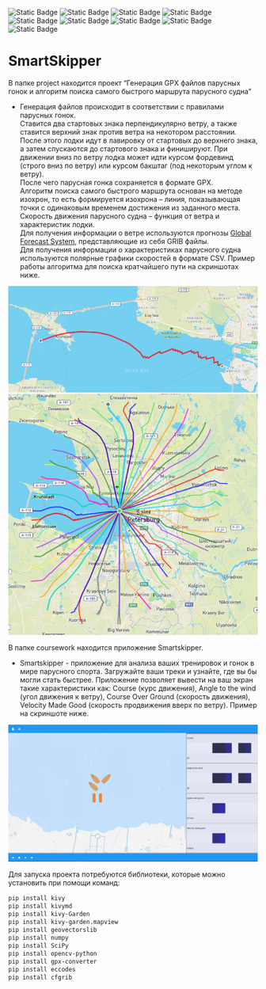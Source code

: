 ![Static Badge](https://img.shields.io/badge/Python-3.11-blue?link=https%3A%2F%2Fwww.python.org%2Fdownloads%2Frelease%2Fpython-3110%2F)
![Static Badge](https://img.shields.io/badge/Kivy-2.2.1-green?link=https%3A%2F%2Fgithub.com%2Fkivy%2Fkivy)
![Static Badge](https://img.shields.io/badge/geovectorslib-1.4-green?link=https%3A%2F%2Fpypi.org%2Fproject%2Fgeovectorslib%2F)
![Static Badge](https://img.shields.io/badge/numpy-1.26.2-green?link=https%3A%2F%2Fgithub.com%2Fnumpy%2Fnumpy)
![Static Badge](https://img.shields.io/badge/SciPy-1.11.4-green?link=https%3A%2F%2Fgithub.com%2Fscipy%2Fscipy)
![Static Badge](https://img.shields.io/badge/opencv--python-4.8.1.78-green?link=https%3A%2F%2Fgithub.com%2Fopencv%2Fopencv-python)
![Static Badge](https://img.shields.io/badge/gpx--converter-2.1.0-green?link=https%3A%2F%2Fgithub.com%2Fnidhaloff%2Fgpx-converter)
![Static Badge](https://img.shields.io/badge/eccodes-1.6.1-green?link=https%3A%2F%2Fgithub.com%2Fecmwf%2Feccodes)
![Static Badge](https://img.shields.io/badge/cfgrib-0.9.10.4-green?link=https%3A%2F%2Fpypi.org%2Fproject%2Fcfgrib%2F)


# SmartSkipper
В папке project находится проект “Генерация GPX файлов парусных гонок и алгоритм поиска самого быстрого маршрута парусного судна”

- Генерация файлов происходит в соответствии с правилами парусных гонок.\
Ставится два стартовых знака перпендикулярно ветру, а также ставится верхний знак против ветра на некотором расстоянии. После этого лодки идут в лавировку от стартовых до верхнего знака, а затем спускаются до стартового знака и финишируют. При движении вниз по ветру лодка может идти курсом фордевинд (строго вниз по ветру) или курсом бакштаг (под некоторым углом к ветру).\
После чего парусная гонка сохраняется в формате GPX.\
Алгоритм поиска самого быстрого маршрута основан на методе изохрон, то есть формируется изохрона – линия, показывающая точки с одинаковым временем достижения из заданного места. Скорость движения парусного судна – функция от ветра и характеристик лодки.\
Для получения информации о ветре используются прогнозы [Global Forecast System](https://www.ncei.noaa.gov/products/weather-climate-models/global-forecast),  представляющие из себя GRIB файлы.\
Для получения информации о характеристиках парусного судна используются полярные графики скоростей в формате CSV. Пример работы алгоритма для поиска кратчайшего пути на скриншотах ниже.

![Оптимальный путь](media/optimal1.png)
![Изохроны](media/optimal2.png)

В папке coursework находится приложение Smartskipper.

- Smartskipper - приложение для анализа ваших тренировок и гонок в мире парусного спорта. Загружайте ваши треки и узнайте, где вы бы могли стать быстрее. Приложение позволяет вывести на ваш экран такие характеристики как: Course (курс движения), Angle to the wind (угол движения к ветру), Course Over Ground (скорость движения), Velocity Made Good (скорость продвижения вверх по ветру). Пример на скриншоте ниже.

![Гоночка](media/race.png)

Для запуска проекта потребуются библиотеки, которые можно установить при помощи команд:
```
pip install kivy
pip install kivymd
pip install kivy-Garden
pip install kivy-garden.mapview
pip install geovectorslib
pip install numpy
pip install SciPy
pip install opencv-python
pip install gpx-converter
pip install eccodes
pip install cfgrib
```
